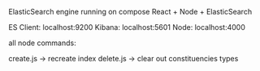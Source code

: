 ElasticSearch engine running on compose
React + Node + ElasticSearch

ES Client: localhost:9200
Kibana: localhost:5601
Node: localhost:4000


all node commands:

create.js -> recreate index
delete.js -> clear out constituencies types


